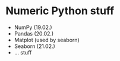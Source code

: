 # Numeric Python stuff

 - NumPy (19.02.)
 - Pandas (20.02.)
 - Matplot (used by seaborn)
 - Seaborn (21.02.)
 - ... stuff
